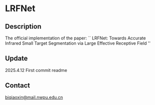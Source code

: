 # LRFNet

## Description
The official implementation of the paper:
`` LRFNet: Towards Accurate Infrared Small Target Segmentation via Large Effective Receptive Field ''

## Update 
2025.4.12 First commit readme 
## Contact
biqiaoxin@mail.nwpu.edu.cn
